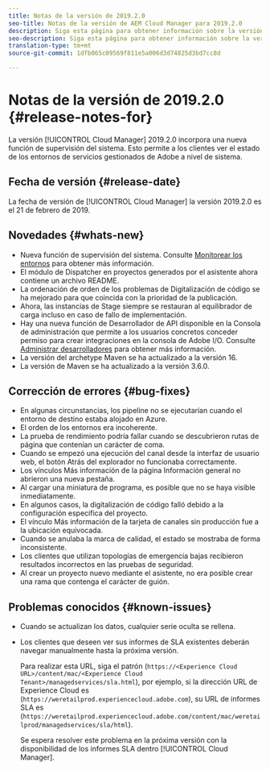 ```yaml
---
title: Notas de la versión de 2019.2.0
seo-title: Notas de la versión de AEM Cloud Manager para 2019.2.0
description: Siga esta página para obtener información sobre la versión 2019.2.0 de Cloud Manager.
seo-description: Siga esta página para obtener información sobre la versión 2019.2.0 de AEM Cloud Manager.
translation-type: tm+mt
source-git-commit: 1dfb065c09569f811e5a006d3d74825d3bd7cc8d

---
```



# Notas de la versión de 2019.2.0 {#release-notes-for}

La versión [!UICONTROL Cloud Manager] 2019.2.0 incorpora una nueva función de supervisión del sistema. Esto permite a los clientes ver el estado de los entornos de servicios gestionados de Adobe a nivel de sistema.


## Fecha de versión {#release-date}

La fecha de versión de [!UICONTROL Cloud Manager] la versión 2019.2.0 es el 21 de febrero de 2019.

## Novedades {#whats-new}

* Nueva función de supervisión del sistema. Consulte [Monitorear los entornos](monitor-your-environments.md) para obtener más información.
* El módulo de Dispatcher en proyectos generados por el asistente ahora contiene un archivo README.
* La ordenación de orden de los problemas de Digitalización de código se ha mejorado para que coincida con la prioridad de la publicación.
* Ahora, las instancias de Stage siempre se restauran al equilibrador de carga incluso en caso de fallo de implementación.
* Hay una nueva función de Desarrollador de API disponible en la Consola de administración que permite a los usuarios concretos conceder permiso para crear integraciones en la consola de Adobe I/O. Consulte [Administrar desarrolladores](https://www.adobe.com/go/aac_api_prod_learn) para obtener más información.
* La versión del archetype Maven se ha actualizado a la versión 16.
* La versión de Maven se ha actualizado a la versión 3.6.0.

## Corrección de errores {#bug-fixes}

* En algunas circunstancias, los pipeline no se ejecutarían cuando el entorno de destino estaba alojado en Azure.
* El orden de los entornos era incoherente.
* La prueba de rendimiento podría fallar cuando se descubrieron rutas de página que contenían un carácter de coma.
* Cuando se empezó una ejecución del canal desde la interfaz de usuario web, el botón Atrás del explorador no funcionaba correctamente.
* Los vínculos Más información de la página Información general no abrieron una nueva pestaña.
* Al cargar una miniatura de programa, es posible que no se haya visible inmediatamente.
* En algunos casos, la digitalización de código falló debido a la configuración específica del proyecto.
* El vínculo Más información de la tarjeta de canales sin producción fue a la ubicación equivocada.
* Cuando se anulaba la marca de calidad, el estado se mostraba de forma inconsistente.
* Los clientes que utilizan topologías de emergencia bajas recibieron resultados incorrectos en las pruebas de seguridad.
* Al crear un proyecto nuevo mediante el asistente, no era posible crear una rama que contenga el carácter de guión.

## Problemas conocidos {#known-issues}

* Cuando se actualizan los datos, cualquier serie oculta se rellena.
* Los clientes que deseen ver sus informes de SLA existentes deberán navegar manualmente hasta la próxima versión.

   Para realizar esta URL, siga el patrón (`https://<Experience Cloud URL>/content/mac/<Experience Cloud Tenant>/managedservices/sla.html`), por ejemplo, si la dirección URL de Experience Cloud es (`https://weretailprod.experiencecloud.adobe.com`), su URL de informes SLA es (`https://weretailprod.experiencecloud.adobe.com/content/mac/weretailprod/managedservices/sla/html`).

   Se espera resolver este problema en la próxima versión con la disponibilidad de los informes SLA dentro [!UICONTROL Cloud Manager].
